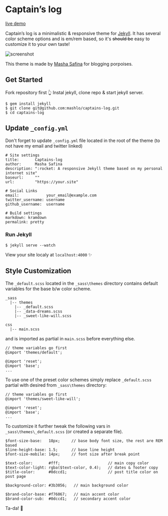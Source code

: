 # Captain’s log

[live demo](http://mashlo.github.io/captains-log/)

Captain’s log is a minimalistic & responsive theme for [Jekyll](https://jekyllrb.com/). It has several color scheme options and is em/rem based, so it's ~~should be~~ easy to customize it to your own taste!

![screenshot](https://raw.githubusercontent.com/mashlo/captains-log/gh-pages/assets/preview.png)

This theme is made by [Masha Safina](http://masha.space) for blogging porpoises.

## Get Started
Fork repository first 👆 Instal jekyll, clone repo & start jekyll server.

```
$ gem install jekyll
$ git clone git@github.com:mashlo/captains-log.git
$ cd captains-log
```

## Update `_config.yml`

Don't forget to update `_config.yml` file located in the root of the theme (to not have my email and twitter linked)

```
# Site settings
title:       Captains-log
author:      Masha Safina
description: ":rocket: A responsive Jekyll theme based on my personal internet site"
baseurl:     "" 
url:         "https://your.site" 

# Social Links
email:            your_email@example.com
twitter_username: username
github_username:  username

# Build settings
markdown: kramdown
permalink: pretty
```

### Run Jekyll

```
$ jekyll serve --watch
```

View your site localy at `localhost:4000` ✨  

## Style Customization

The `_default.scss` located in the `_sass\themes` directory contains default variables for the base b/w color scheme. 

```
_sass
  |-- themes
    |-- _default.scss
    |-- _data-dreams.scss
    |-- _sweet-like-will.scss

css
  |-- main.scss
```

and is imported as partial in `main.scss` before everything else.

```
// theme variables go first
@import 'themes/default';

@import 'reset';
@import 'base';
...
```

To use one of the preset color schemes simply replace `_default.scss` partial with desired from `_sass\themes` directory:

```
// theme variables go first
@import 'themes/sweet-like-will';

@import 'reset';
@import 'base';
...
```

To customize it further tweak the following vars in `_sass\themes\_default.scss` (or created a separate file).

```
$font-size-base:   18px;     // base body font size, the rest are REM based
$line-height-base: 1.5;      // base line height
$font-size-mobile: 14px;     // font size after break point 

$text-color:       #fff;                     // main copy color
$text-color-light: rgba($text-color, 0.4);   // dates & footer copy
$title-color:      #0dccd1;                  // post title color on post page

$background-color: #3b3056;   // main background color

$brand-color-base: #f76067;   // main accent color
$brand-color-sub:  #0dccd1;   // secondary accent color
```

Ta-da! 🎉


